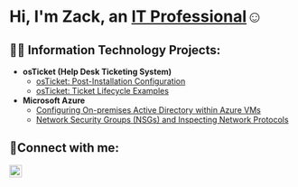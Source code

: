 <h1>Hi, I'm Zack, an <a href="linkedin">IT Professional</a>☺</h1>

<h2>👨‍💻 Information Technology Projects:</h2>

- <b>osTicket (Help Desk Ticketing System)</b>
  - [osTicket: Post-Installation Configuration]("https://github.com/ZacharyChudziak/post-install-config")
  - [osTicket: Ticket Lifecycle Examples]("")
- <b>Microsoft Azure</b>
  - [Configuring On-premises Active Directory within Azure VMs]("")
  - [Network Security Groups (NSGs) and Inspecting Network Protocols]("")

<h2>🤳Connect with me:</h2>

[<img align="left" alt="Zack | LinkedIn" width="22px" src="https://cdn.jsdelivr.net/npm/simple-icons@v3/icons/linkedin.svg" />][linkedin]

[linkedin]: ""
